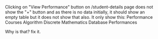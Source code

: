 Clicking on "View Performance" button on /student-details page does not show the "+" button and as 
there is no data initially, it should show an empty table but it does not show that also. It only show this:
Performance
Courses
Algorithm
Discrete Mathematics
Database
Performances

Why is that? fix it.